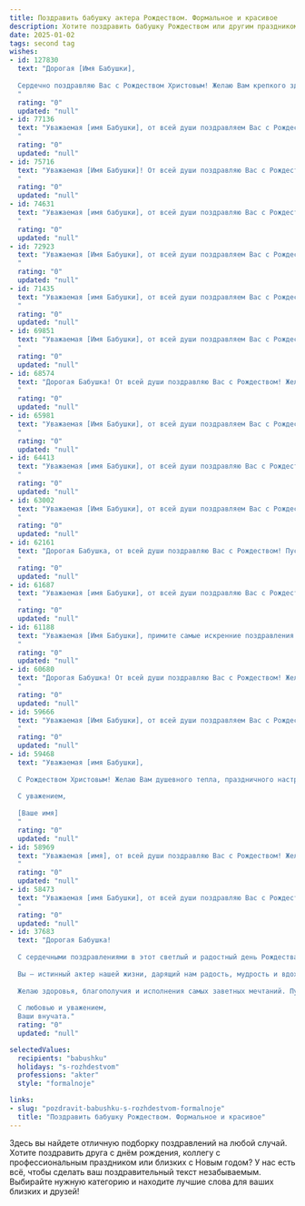 ```yaml
---
title: Поздравить бабушку актера Рождеством. Формальное и красивое
description: Хотите поздравить бабушку Рождеством или другим праздником? Наш ИИ создаст незабываемое поздравление, а вы обязательно выделитесь среди других.  
date: 2025-01-02
tags: second tag
wishes:
- id: 127830
  text: "Дорогая [Имя Бабушки],
  
  Сердечно поздравляю Вас с Рождеством Христовым! Желаю Вам крепкого здоровья, душевного тепла, радости и мира в Вашем доме. Пусть этот светлый праздник наполнит Вашу жизнь светом надежды и благополучием.  Пусть Ваш артистический талант и дальше радует всех нас, а  Рождество станет прекрасным началом нового, счастливого года.
  "
  rating: "0"
  updated: "null"
- id: 77136
  text: "Уважаемая [имя Бабушки], от всей души поздравляем Вас с Рождеством Христовым! Пусть этот светлый праздник принесет Вам здоровье, мир, радость и благополучие. Желаем Вам творческих успехов и ярких ролей на сцене.
  "
  rating: "0"
  updated: "null"
- id: 75716
  text: "Уважаемая [Имя Бабушки]! От всей души поздравляю Вас с Рождеством Христовым! Желаю Вам крепкого здоровья, душевного тепла, радости и благополучия в новом году. Пусть Ваш талант актера продолжает радовать нас, а жизнь будет наполнена светлыми и прекрасными моментами. Счастливого Рождества!
  "
  rating: "0"
  updated: "null"
- id: 74631
  text: "Уважаемая [имя бабушки], от всей души поздравляю Вас с Рождеством! Желаю Вам крепкого здоровья, душевного тепла и благополучия. Пусть праздничный дух Рождества наполнит Ваш дом радостью, а новый год принесет только светлые события.
  "
  rating: "0"
  updated: "null"
- id: 72923
  text: "Уважаемая [Имя Бабушки], от всей души поздравляем Вас с Рождеством! Желаем Вам крепкого здоровья, душевного тепла и исполнения всех желаний. Пусть праздничная атмосфера Рождества принесет Вам светлые эмоции, радость и ощущение волшебства.
  "
  rating: "0"
  updated: "null"
- id: 71435
  text: "Уважаемая [имя Бабушки], от всей души поздравляем Вас с Рождеством! Желаем Вам в этот светлый праздник доброго здоровья, душевного тепла, радости и благополучия. Пусть Рождество принесет Вам мир, любовь и исполнение всех желаний!
  "
  rating: "0"
  updated: "null"
- id: 69851
  text: "Уважаемая [Имя Бабушки], от всей души поздравляем Вас с Рождеством! Желаем Вам крепкого здоровья, душевного тепла,  мира и благополучия в новом году. Пусть Рождественские чудеса наполнят Вашу жизнь радостью и светлыми эмоциями!
  "
  rating: "0"
  updated: "null"
- id: 68574
  text: "Дорогая Бабушка! От всей души поздравляю Вас с Рождеством! Желаю Вам крепкого здоровья, душевного тепла и неизменной радости в сердце. Пусть этот светлый праздник принесет Вам мир, любовь и благополучие.
  "
  rating: "0"
  updated: "null"
- id: 65981
  text: "Уважаемая [Имя Бабушки], от всей души поздравляем Вас с Рождеством! Пусть этот светлый праздник принесет в Вашу жизнь тепло, радость и благополучие. Желаем Вам крепкого здоровья, душевного спокойствия и исполнения всех желаний!
  "
  rating: "0"
  updated: "null"
- id: 64413
  text: "Уважаемая [имя Бабушки], от всей души поздравляю Вас с Рождеством! Желаю Вам крепкого здоровья, семейного благополучия, тепла и любви в Вашем доме. Пусть этот светлый праздник принесет Вам радость, мир и исполнение всех желаний.
  "
  rating: "0"
  updated: "null"
- id: 63002
  text: "Уважаемая [Имя Бабушки], от всей души поздравляем Вас с Рождеством! Пусть этот светлый праздник принесет Вам здоровье, благополучие и радость. Желаем Вам творческих успехов, новых ролей и неизменной любви зрителей.
  "
  rating: "0"
  updated: "null"
- id: 62161
  text: "Дорогая Бабушка, от всей души поздравляю Вас с Рождеством! Пусть этот светлый праздник принесет в Ваш дом мир, тепло и благополучие. Желаю Вам крепкого здоровья, радости, творческих успехов и долгих лет жизни!
  "
  rating: "0"
  updated: "null"
- id: 61687
  text: "Уважаемая [имя Бабушки], от всей души поздравляю Вас с Рождеством! Желаю Вам крепкого здоровья, душевных сил, радости и тепла в семейном кругу. Пусть в Вашей жизни всегда царят мир и благополучие!
  "
  rating: "0"
  updated: "null"
- id: 61188
  text: "Уважаемая [Имя Бабушки], примите самые искренние поздравления с Рождеством! Желаем Вам крепкого здоровья, душевного тепла и семейного благополучия. Пусть праздничное настроение царит в Вашей душе, а Рождественская звезда освещает Ваш путь.
  "
  rating: "0"
  updated: "null"
- id: 60680
  text: "Дорогая Бабушка! От всей души поздравляю Вас с Рождеством! Желаю Вам крепкого здоровья, душевного тепла и  радости в наступающем году. Пусть этот светлый праздник наполнит Ваш дом счастьем и благополучием!
  "
  rating: "0"
  updated: "null"
- id: 59666
  text: "Уважаемая [Имя Бабушки], от всей души поздравляем Вас с Рождеством! Пусть этот светлый праздник принесет в Ваш дом мир, благополучие и любовь. Желаем Вам крепкого здоровья, бодрости духа и, конечно же, новых творческих успехов! Пусть каждый день будет наполнен радостью, а  театральная сцена  -  яркими ролями и признанием публики.
  "
  rating: "0"
  updated: "null"
- id: 59468
  text: "Уважаемая [имя Бабушки],
  
  С Рождеством Христовым! Желаю Вам душевного тепла, праздничного настроения и ярких впечатлений в этот светлый день. Пусть Рождественская звезда освещает Ваш путь, а  добрые дела и любовь близких наполняют  Вашу жизнь радостью.
  
  С уважением,
  
  [Ваше имя]
  "
  rating: "0"
  updated: "null"
- id: 58969
  text: "Уважаемая [имя], от всей души поздравляю Вас с Рождеством! Желаю Вам крепкого здоровья, душевного спокойствия и исполнения всех желаний. Пусть этот светлый праздник принесет в Вашу жизнь радость, любовь и мир.
  "
  rating: "0"
  updated: "null"
- id: 58473
  text: "Уважаемая [имя Бабушки], от всей души поздравляю Вас с Рождеством Христовым! Пусть этот светлый праздник принесет в Вашу жизнь мир, радость и благополучие. Желаю Вам крепкого здоровья, душевного покоя и вдохновения на новые творческие свершения!
  "
  rating: "0"
  updated: "null"
- id: 37683
  text: "Дорогая Бабушка!
  
  С сердечными поздравлениями в этот светлый и радостный день Рождества! Пусть в вашем доме царит тепло и уют, а каждый миг наполняется счастьем и любовью.
  
  Вы — истинный актер нашей жизни, дарящий нам радость, мудрость и вдохновение. Ваш талант делает мир вокруг ярче, а воспоминания о вашем искреннем смехе и доброте остаются в наших сердцах навсегда.
  
  Желаю здоровья, благополучия и исполнения самых заветных мечтаний. Пусть Рождество принесет вам мир, гармонию и много волшебных моментов!
  
  С любовью и уважением,
  Ваши внучата."
  rating: "0"
  updated: "null"

selectedValues:
  recipients: "babushku"
  holidays: "s-rozhdestvom"
  professions: "akter"
  style: "formalnoje"

links:
- slug: "pozdravit-babushku-s-rozhdestvom-formalnoje"
  title: "Поздравить бабушку Рождеством. Формальное и красивое"
---
```


Здесь вы найдете отличную подборку поздравлений на любой случай.
Хотите поздравить друга с днём рождения, коллегу с профессиональным праздником или близких с Новым годом? У нас есть всё, чтобы сделать ваш поздравительный текст незабываемым. Выбирайте нужную категорию и находите лучшие слова для ваших близких и друзей!
